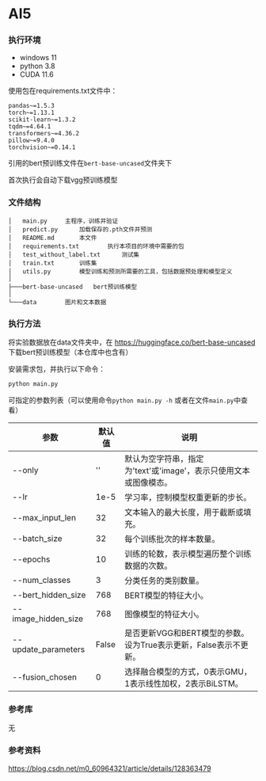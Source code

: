 # AI5

### 执行环境

- windows 11
- python 3.8
- CUDA 11.6

使用包在requirements.txt文件中：

```
pandas~=1.5.3
torch~=1.13.1
scikit-learn~=1.3.2
tqdm~=4.64.1
transformers~=4.36.2
pillow~=9.4.0
torchvision~=0.14.1
```

引用的bert预训练文件在`bert-base-uncased`文件夹下

首次执行会自动下载vgg预训练模型

### 文件结构

```
│   main.py		主程序，训练并验证
│   predict.py		加载保存的.pth文件并预测
│   README.md		本文件
│   requirements.txt		执行本项目的环境中需要的包
│   test_without_label.txt		测试集
│   train.txt		训练集
│   utils.py		模型训练和预测所需要的工具，包括数据预处理和模型定义
│   
├───bert-base-uncased	bert预训练模型
│   
└───data		图片和文本数据
```



### 执行方法

将实验数据放在data文件夹中，在 https://huggingface.co/bert-base-uncased 下载bert预训练模型（本仓库中也含有）

安装需求包，并执行以下命令：

```bash
python main.py
```

可指定的参数列表（可以使用命令`python main.py -h` 或者在文件`main.py`中查看）

| 参数                | 默认值 | 说明                                                         |
| ------------------- | ------ | ------------------------------------------------------------ |
| --only              | ''     | 默认为空字符串，指定为'text'或'image'，表示只使用文本或图像模态。 |
| --lr                | 1e-5   | 学习率，控制模型权重更新的步长。                             |
| --max_input_len     | 32     | 文本输入的最大长度，用于截断或填充。                         |
| --batch_size        | 32     | 每个训练批次的样本数量。                                     |
| --epochs            | 10     | 训练的轮数，表示模型遍历整个训练数据的次数。                 |
| --num_classes       | 3      | 分类任务的类别数量。                                         |
| --bert_hidden_size  | 768    | BERT模型的特征大小。                                         |
| --image_hidden_size | 768    | 图像模型的特征大小。                                         |
| --update_parameters | False  | 是否更新VGG和BERT模型的参数。设为True表示更新，False表示不更新。 |
| --fusion_chosen     | 0      | 选择融合模型的方式，0表示GMU，1表示线性加权，2表示BiLSTM。   |


### 参考库

无

### 参考资料

https://blog.csdn.net/m0_60964321/article/details/128363479